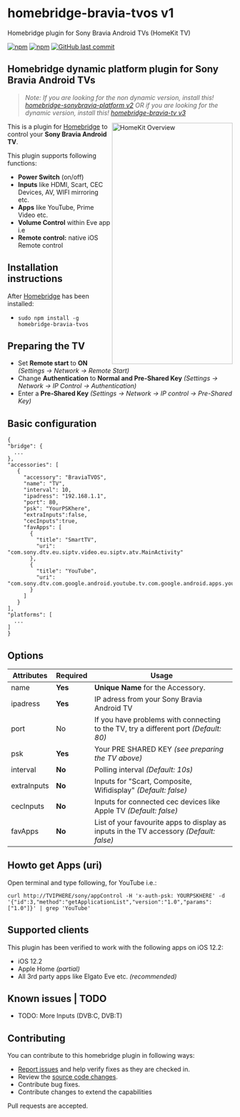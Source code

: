 # homebridge-bravia-tvos v1
Homebridge plugin for Sony Bravia Android TVs (HomeKit TV) 

[![npm](https://img.shields.io/npm/v/homebridge-bravia-tvos.svg?style=flat-square)](https://www.npmjs.com/package/homebridge-bravia-tvos)
[![npm](https://img.shields.io/npm/dt/homebridge-bravia-tvos.svg?style=flat-square)](https://www.npmjs.com/package/homebridge-bravia-tvos)
[![GitHub last commit](https://img.shields.io/github/last-commit/SeydX/homebridge-bravia-tvos.svg?style=flat-square)](https://github.com/SeydX/homebridge-bravia-tvos)

## Homebridge dynamic platform plugin for Sony Bravia Android TVs
>_Note: If you are looking for the non dynamic version, install this! [homebridge-sonybravia-platform v2](https://github.com/SeydX/homebridge-sonybravia-platform) OR if you are looking for the dynamic version, install this! [homebridge-bravia-tv v3](https://github.com/SeydX/homebridge-bravia-tv)_ 

<img src="https://github.com/SeydX/homebridge-bravia-tvos/blob/master/images/homekit_overview.GIF" align="right" alt="HomeKit Overview" width="270px" height="541px">

This is a plugin for [Homebridge](https://github.com/nfarina/homebridge) to control your **Sony Bravia Android TV**. 

This plugin supports following functions:

- **Power Switch** (on/off)
- **Inputs** like HDMI, Scart, CEC Devices, AV, WIFI mirroring etc.
- **Apps** like YouTube, Prime Video etc.
- **Volume Control** within Eve app i.e
- **Remote control:** native iOS Remote control

## Installation instructions

After [Homebridge](https://github.com/nfarina/homebridge) has been installed:

-  ```sudo npm install -g homebridge-bravia-tvos```

## Preparing the TV

- Set **Remote start** to **ON** _(Settings -> Network -> Remote Start)_
- Change **Authentication** to **Normal and Pre-Shared Key** _(Settings -> Network -> IP Control -> Authentication)_
- Enter a **Pre-Shared Key** _(Settings -> Network -> IP control -> Pre-Shared Key)_

## Basic configuration

 ```
{
 "bridge": {
   ...
},
 "accessories": [
    {
      "accessory": "BraviaTVOS",
      "name": "TV",
      "interval": 10,
      "ipadress": "192.168.1.1",
      "port": 80,
      "psk": "YourPSKhere",
      "extraInputs":false,
      "cecInputs":true,
      "favApps": [
        {
          "title": "SmartTV",
          "uri": "com.sony.dtv.eu.siptv.video.eu.siptv.atv.MainActivity"
        },
        {
          "title": "YouTube",
          "uri": "com.sony.dtv.com.google.android.youtube.tv.com.google.android.apps.youtube.tv.activity.ShellActivity"
        }
      ]
    }
],
 "platforms": [
   ...
]
}
 ```
 
 ## Options

| **Attributes** | **Required** | **Usage** |
|------------|----------|-------|
| name | **Yes** | **Unique Name** for the Accessory.   |
| ipadress | **Yes** | IP adress from your Sony Bravia Android TV |
| port | No | If you have problems with connecting to the TV, try a different port _(Default: 80)_ |
| psk | **Yes** | Your PRE SHARED KEY _(see preparing the TV above)_ |
| interval | **No** | Polling interval _(Default: 10s)_ |
| extraInputs | **No** | Inputs for "Scart, Composite, Wifidisplay" _(Default: false)_ |
| cecInputs | **No** | Inputs for connected cec devices like Apple TV _(Default: false)_ |
| favApps | **No** | List of your favourite apps to display as inputs in the TV accessory _(Default: false)_ |

## Howto get Apps (uri)

Open terminal and type following, for YouTube i.e.:

```
curl http://TVIPHERE/sony/appControl -H 'x-auth-psk: YOURPSKHERE' -d '{"id":3,"method":"getApplicationList","version":"1.0","params":["1.0"]}' | grep 'YouTube'
```


## Supported clients

This plugin has been verified to work with the following apps on iOS 12.2:

* iOS 12.2
* Apple Home _(partial)_
* All 3rd party apps like Elgato Eve etc. _(recommended)_

## Known issues | TODO

- TODO: More Inputs (DVB:C, DVB:T)

## Contributing

You can contribute to this homebridge plugin in following ways:

- [Report issues](https://github.com/SeydX/homebridge-bravia-tv/issues) and help verify fixes as they are checked in.
- Review the [source code changes](https://github.com/SeydX/homebridge-bravia-tv/pulls).
- Contribute bug fixes.
- Contribute changes to extend the capabilities

Pull requests are accepted.
